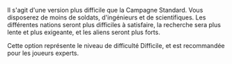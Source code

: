 Il s'agit d'une version plus difficile que la Campagne Standard. Vous
disposerez de moins de soldats, d'ingénieurs et de scientifiques. Les
différentes nations seront plus difficiles à satisfaire, la recherche
sera plus lente et plus exigeante, et les aliens seront plus forts.

Cette option représente le niveau de difficulté Difficile, et est
recommandée pour les joueurs experts.
